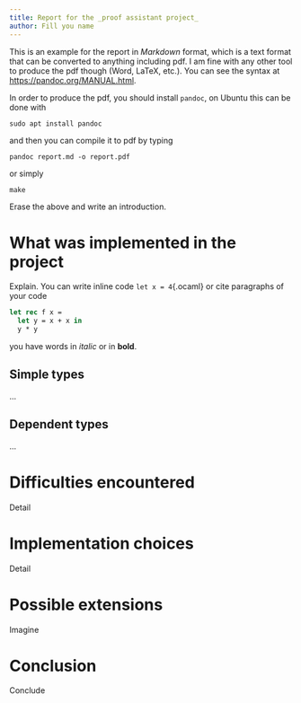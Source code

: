 ```yaml
---
title: Report for the _proof assistant project_
author: Fill you name
---
```


This is an example for the report in _Markdown_ format, which is a text format that can be converted to anything including pdf. I am fine with any other tool to produce the pdf though (Word, LaTeX, etc.). You can see the syntax at <https://pandoc.org/MANUAL.html>.

In order to produce the pdf, you should install `pandoc`, on Ubuntu this can be done with

```
sudo apt install pandoc
```

and then you can compile it to pdf by typing

```
pandoc report.md -o report.pdf
```

or simply

```
make
```

Erase the above and write an introduction.

# What was implemented in the project

Explain. You can write inline code `let x = 4`{.ocaml} or cite paragraphs of your code

```ocaml
let rec f x =
  let y = x + x in
  y * y
```

you have words in _italic_ or in **bold**.

## Simple types

...

## Dependent types

...

# Difficulties encountered

Detail

# Implementation choices

Detail

# Possible extensions

Imagine

# Conclusion

Conclude
